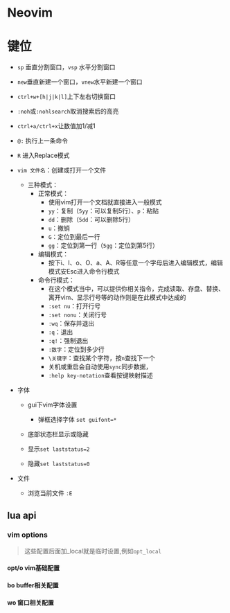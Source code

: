 # Neovim

# 键位

* `sp` 垂直分割窗口，`vsp` 水平分割窗口
* `new`垂直新建一个窗口，`vnew`水平新建一个窗口
* `ctrl+w+[h|j|k|l]`上下左右切换窗口
* `:noh`或`:nohlsearch`取消搜索后的高亮
* `ctrl+a/ctrl+x`让数值加1/减1
* `@:` 执行上一条命令
* `R` 进入Replace模式

* `vim 文件名`：创建或打开一个文件
  * 三种模式：
    * 正常模式：	
      * 使用vim打开一个文档就直接进入一般模式
      * `yy`：复制（`5yy`：可以复制5行）、`p`：粘贴
      * `dd`：删除（`5dd`：可以删除5行）
      * `u`：撤销
      * `G`：定位到最后一行
      * `gg`：定位到第一行（`5gg`：定位到第5行）
    * 编辑模式：
      * 按下i、I、o、O、a、A、R等任意一个字母后进入编辑模式，编辑模式安Esc进入命令行模式
    * 命令行模式：
      * 在这个模式当中，可以提供你相关指令，完成读取、存盘、替换、离开vim、显示行号等的动作则是在此模式中达成的
      * `:set nu`：打开行号
      * `:set nonu`：关闭行号
      * `:wq`：保存并退出	
      * `:q`：退出
      * `:q!`：强制退出
      * `:数字`：定位到多少行
      * `\关键字`：查找某个字符，按`n`查找下一个
      * 关机或重启会自动使用`sync`同步数据，
      * `:help key-notation`查看按键映射描述
* 字体

  * gui下vim字体设置

    * 弹框选择字体 `set guifont=*`
  * 底部状态栏显示或隐藏
  * 显示`set laststatus=2`
  * 隐藏`set laststatus=0`

* 文件
  * 浏览当前文件 `:E`


## lua api

### vim options
> 这些配置后面加_local就是临时设置,例如`opt_local` 

#### opt/o vim基础配置

#### bo buffer相关配置

#### wo 窗口相关配置

